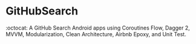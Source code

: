# GitHubSearch
 :octocat: A GitHub Search Android apps using Coroutines Flow, Dagger 2, MVVM, Modularization, Clean Architecture, Airbnb Epoxy, and Unit Test.
